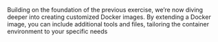 Building on the foundation of the previous exercise, we’re now diving deeper into creating customized Docker images. By extending a Docker image, you can include additional tools and files, tailoring the container environment to your specific needs
